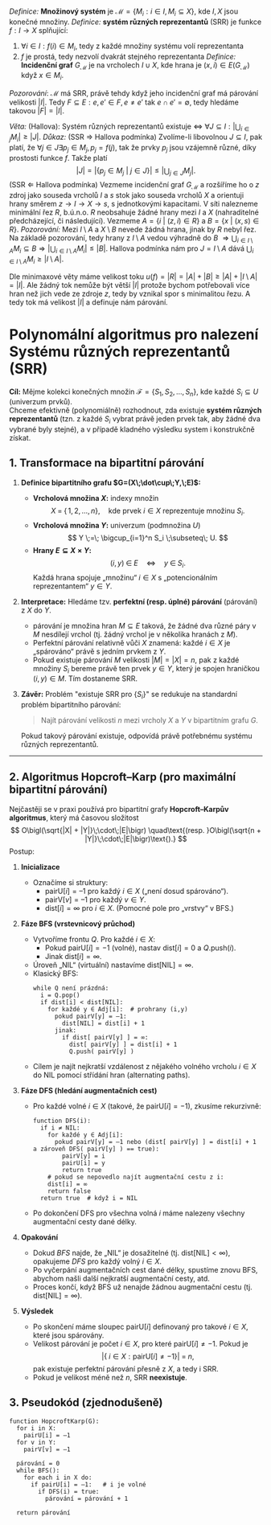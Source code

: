 *Definice:* **Množinový systém** je $\mathscr{M} =\{ M_{i}: i \in I, M_{i} \subseteq X \}$, kde $I,X$ jsou konečné množiny.
*Definice:* **systém různých reprezentantů** (SRR) je funkce $f:I \to X$ splňující:
1. $\forall i \in I: f(i) \in M_{i}$, tedy z každé množiny systému volí reprezentanta
2. $f$ je prostá, tedy nezvolí dvakrát stejného reprezentanta
*Definice:* **Incidenční graf** $G_{\mathscr{M}}$ je na vrcholech $I \cup X$, kde hrana je $(x,i) \in E(G_{\mathscr{M}})$ když $x \in M_{i}$.

*Pozorování*: $\mathscr{M}$ má SRR, právě tehdy když jeho incidenční graf má párování velikosti $|I|$. Tedy $F \subseteq E: e,e'\in F, e \neq e'$ tak $e \cap e' = \emptyset$, tedy hledáme takovou $|F| = |I|$. 

*Věta:* (Hallova): Systém různých reprezentantů existuje $\iff$ $\forall J \subseteq I: \left|\bigcup_{i \in j} M_{i}\right| \geq |J|$.
*Důkaz:* (SSR $\Rightarrow$ Hallova podmínka) Zvolíme-li libovolnou $J \subseteq I$, pak platí, že $\forall j \in J \exists p_{j} \in M_{j}, p_{j} = f(j)$, tak že prvky $p_{j}$ jsou vzájemně různé, díky prostosti funkce $f$. Takže platí 
$$
|J| = |\{p_{j} \in M_{j}\ |\ j \in J\}| \leq \left| \bigcup_{j \in J} M_{j}\right|.
$$
 (SSR $\Leftarrow$ Hallova podmínka) Vezmeme incidenční graf $G_{\mathscr{M}}$ a rozšíříme ho o $z$ zdroj jako souseda vrcholů $I$ a $s$ stok jako souseda vrcholů $X$ a orientuji hrany směrem $z \to I \to X \to s$, s jednotkovými kapacitami. 
 V síti nalezneme minimální řez $R$, b.ú.n.o. $R$ neobsahuje žádné hrany mezi $I$ a $X$ (nahraditelné předcházející, či následující). Vezmeme $A = \{ i\ |\ (z,i) \in R \}$ a $B = \{ x \ | \ (x,s) \in R \}$.
 *Pozorování:* Mezi $I \setminus A$ a $X \setminus B$ nevede žádná hrana, jinak by $R$ nebyl řez.
 Na základě pozorování, tedy hrany z $I\setminus A$ vedou výhradně do $B$ $\Rightarrow \bigcup_{i \in I \setminus A} M_{i} \subseteq B \Rightarrow \left|\bigcup_{i \in I \setminus A} M_{i}\right| \leq |B|$.
 Hallova podmínka nám pro $J = I \setminus A$ dává $\bigcup_{i \in I \setminus A} M_{i} \geq |I \setminus A|$.

Dle minimaxové věty máme velikost toku $u(f) = |R| = |A| + |B| \geq |A| + |I \setminus A| = |I|$. Ale žádný tok nemůže být větší $|I|$ protože bychom potřebovali více hran než jich vede ze zdroje $z$, tedy by vznikal spor s minimalitou řezu. A tedy tok má velikost $|I|$ a definuje nám párování.

# Polynomální algoritmus pro nalezení Systému různých reprezentantů (SRR)

**Cíl:** Mějme kolekci konečných množin $\mathcal{F} = \{S_1, S_2, \dots, S_n\}$, kde každé $S_i \subseteq U$ (univerzum prvků).  
Chceme efektivně (polynomiálně) rozhodnout, zda existuje **systém různých reprezentantů** (tzn. z každé $S_i$ vybrat právě jeden prvek tak, aby žádné dva vybrané byly stejné), a v případě kladného výsledku system i konstrukčně získat.

## 1. Transformace na bipartitní párování

1. **Definice bipartitního grafu $G=(X\;\dot\cup\;Y,\;E)$:**
   - **Vrcholová množina $X$:** indexy množin  
     $$
       X \;=\; \{\,1,\,2,\,\dots,\,n\}, 
       \quad\text{kde prvek }i\in X \text{ reprezentuje množinu }S_i.
     $$
   - **Vrcholová množina $Y$:** univerzum (podmnožina $U$)  
     $$
       Y \;=\; \bigcup_{i=1}^n S_i \;\subseteq\; U.
     $$
   - **Hrany $E\subseteq X\times Y$:**  
     $$
       (i,\,y) \;\in\; E
       \quad\Longleftrightarrow\quad
       y \;\in\; S_i.
     $$
   Každá hrana spojuje „množinu“ $i\in X$ s „potencionálním reprezentantem“ $y\in Y$.

1. **Interpretace:** Hledáme tzv. **perfektní (resp. úplné) párování** (párování) z $X$ do $Y$.  
   - párování je množina hran $M \subseteq E$ taková, že žádné dva různé páry v $M$ nesdílejí vrchol (tj. žádný vrchol je v několika hranách z $M$).
   - Perfektní párování relativně vůči $X$ znamená: každé $i \in X$ je „spárováno“ právě s jedním prvkem z $Y$.  
   - Pokud existuje párování $M$ velikosti $\lvert M\rvert = \lvert X\rvert = n$, pak z každé množiny $S_i$ bereme právě ten prvek $y\in Y$, který je spojen hraničkou $(i,y)\in M$. Tím dostaneme SRR.

1. **Závěr:** Problém "existuje SRR pro $\{S_i\}$" se redukuje na standardní problém bipartitního párování:  
   > Najít párování velikosti $n$ mezi vrcholy $X$ a $Y$ v bipartitním grafu $G$.  

   Pokud takový párování existuje, odpovídá právě potřebnému systému různých reprezentantů.

---

## 2. Algoritmus Hopcroft–Karp (pro maximální bipartitní párování)

Nejčastěji se v praxi používá pro bipartitní grafy **Hopcroft–Karpův algoritmus**, který má časovou složitost
$$
  O\bigl(\sqrt{|X| + |Y|}\;\cdot\;|E|\bigr)
  \quad\text{(resp. }O\bigl(\sqrt{n + |Y|}\;\cdot\;|E|\bigr)\text{).}
$$
Postup:

1. **Inicializace**  
   - Označíme si struktury:
     - $\mathrm{pairU}[i] = \text{–1}$ pro každý $i \in X$ („není dosud spárováno“).
     - $\mathrm{pairV}[v] = \text{–1}$ pro každý $v \in Y$.
     - $\mathrm{dist}[i] = \infty$ pro $i \in X$. (Pomocné pole pro „vrstvy“ v BFS.)

2. **Fáze BFS (vrstevnicový průchod)**  
   - Vytvoříme frontu $Q$. Pro každé $i\in X$:
     - Pokud $\mathrm{pairU}[i] = -1$ (volné), nastav $\mathrm{dist}[i] = 0$ a $Q.\mathrm{push}(i)$.
     - Jinak $\mathrm{dist}[i] = \infty$.
   - Úroveň „NIL“ (virtuální) nastavíme $\mathrm{dist}[\text{NIL}] = \infty$.
   - Klasický BFS:  
     ```
     while Q není prázdná:
       i = Q.pop()
       if dist[i] < dist[NIL]:
         for každé y ∈ Adj[i]:  # prohrany (i,y)
           pokud pairV[y] = –1:
             dist[NIL] = dist[i] + 1
           jinak:
             if dist[ pairV[y] ] = ∞:
               dist[ pairV[y] ] = dist[i] + 1
               Q.push( pairV[y] )
     ```
   - Cílem je najít nejkratší vzdálenost z nějakého volného vrcholu $i\in X$ do NIL pomocí střídání hran (alternating paths).

3. **Fáze DFS (hledání augmentačních cest)**  
   - Pro každé volné $i \in X$ (takové, že $\mathrm{pairU}[i] = -1$), zkusíme rekurzivně:
     ```
     function DFS(i):
       if i ≠ NIL:
         for každé y ∈ Adj[i]:
           pokud pairV[y] = –1 nebo (dist[ pairV[y] ] = dist[i] + 1 a zároveň DFS( pairV[y] ) == true):
             pairV[y] = i
             pairU[i] = y
             return true
         # pokud se nepovedlo najít augmentační cestu z i:
         dist[i] = ∞
         return false
       return true  # když i = NIL
     ```
   - Po dokončení DFS pro všechna volná $i$ máme nalezeny všechny augmentační cesty dané délky.  

4. **Opakování**  
   - Dokud _BFS_ najde, že „NIL“ je dosažitelné (tj. $\mathrm{dist}[\mathrm{NIL}] < \infty$), opakujeme _DFS_ pro každý volný $i \in X$.  
   - Po vyčerpání augmentačních cest dané délky, spustíme znovu BFS, abychom našli další nejkratší augmentační cesty, atd.  
   - Proces končí, když BFS už nenajde žádnou augmentační cestu (tj. $\mathrm{dist}[\mathrm{NIL}] = \infty$).  

5. **Výsledek**  
   - Po skončení máme sloupec $\mathrm{pairU}[i]$ definovaný pro takové $i\in X$, které jsou spárovány. 
   - Velikost párování je počet $i\in X$, pro které $\mathrm{pairU}[i] \neq -1$. Pokud je
     $$
       \bigl|\{\;i \in X : \mathrm{pairU}[i]\neq -1\}\bigr| \;=\; n,
     $$
     pak existuje perfektní párování přesně z $X$, a tedy i SRR.  
   - Pokud je velikost méně než $n$, SRR **neexistuje**.


## 3. Pseudokód (zjednodušeně)
```
function HopcroftKarp(G):
  for i in X:
    pairU[i] = –1
  for v in Y:
    pairV[v] = –1

  párování = 0
  while BFS():
    for each i in X do:
      if pairU[i] = –1:   # i je volné
        if DFS(i) = true:
          párování = párování + 1

  return párování
```